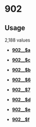 # 902

## Usage

2,188 values

-   **[902\_\_$a](../../tags/902/902__a-1.md)**  

-   **[902\_\_$c](../../tags/902/902__c-2.md)**  

-   **[902\_\_$b](../../tags/902/902__b-3.md)**  

-   **[902\_\_$6](../../tags/902/902__6-4.md)**  

-   **[902\_\_$7](../../tags/902/902__7-5.md)**  

-   **[902\_\_$d](../../tags/902/902__d-6.md)**  

-   **[902\_\_$e](../../tags/902/902__e-7.md)**  

-   **[902\_\_$f](../../tags/902/902__f-8.md)**  


